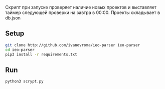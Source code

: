 Скрипт при запуске проверяет наличие новых проектов и выставляет таймер следующей проверки на завтра в 00:00.
Проекты складывает в db.json

## Setup ##
```bash
git clone http://github.com/ivanovroma/ieo-parser ieo-parser
cd ieo-parser
pip3 install -r requirements.txt
```

## Run ##
```bash
python3 scrypt.py
```
